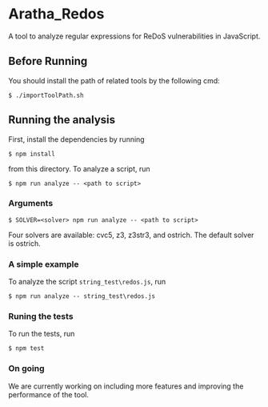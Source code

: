 # Aratha_Redos

A tool to analyze regular expressions for ReDoS vulnerabilities in JavaScript.

## Before Running
You should install the path of related tools by the following cmd:
```
$ ./importToolPath.sh
```

## Running the analysis

First, install the dependencies by running
```
$ npm install
```
from this directory. To analyze a script, run
```
$ npm run analyze -- <path to script>
```


### Arguments

```
$ SOLVER=<solver> npm run analyze -- <path to script>
```
Four solvers are available: cvc5, z3, z3str3, and ostrich. The default solver is ostrich.

### A simple example

To analyze the script `string_test\redos.js`, run 
```
$ npm run analyze -- string_test\redos.js
```

### Runing the tests

To run the tests, run
```
$ npm test
```

### On going

We are currently working on including more features and improving the performance of the tool.



